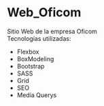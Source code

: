 # Web_Oficom  
Sitio Web de la empresa Oficom  
Tecnologías utilizadas:  
- Flexbox
- BoxModeling
- Bootstrap
- SASS
- Grid
- SEO
- Media Querys
